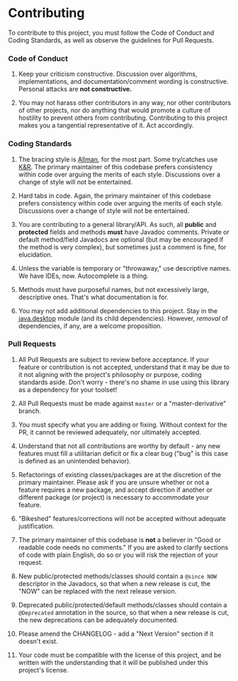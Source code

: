 # Contributing

To contribute to this project, you must follow the Code of Conduct and Coding Standards, as well as observe the guidelines for Pull Requests.

### Code of Conduct

1. Keep your criticism constructive. Discussion over algorithms, implementations, and documentation/comment wording is constructive. Personal attacks are **not constructive.**

2. You may not harass other contributors in any way, nor other contributors of other projects, nor do anything that would promote a culture of hostility to prevent others from contributing. Contributing to this project makes you a tangential representative of it. Act accordingly. 


### Coding Standards

1. The bracing style is [Allman](https://en.wikipedia.org/wiki/Indentation_style#Allman_style), for the most part. Some try/catches use [K&R](https://en.wikipedia.org/wiki/Indentation_style#K&R_style). The primary maintainer of this codebase prefers consistency within code over arguing the merits of each style. Discussions over a change of style will not be entertained.

2. Hard tabs in code. Again, the primary maintainer of this codebase prefers consistency within code over arguing the merits of each style. Discussions over a change of style will not be entertained.

3. You are contributing to a general library/API. As such, all **public** and **protected** fields and methods **must** have Javadoc comments. Private or default method/field Javadocs are optional (but may be encouraged if the method is very complex), but sometimes just a comment is fine, for elucidation. 

4. Unless the variable is temporary or "throwaway," use descriptive names. We have IDEs, now. Autocomplete is a thing. 

5. Methods must have purposeful names, but not excessively large, descriptive ones. That's what documentation is for.

6. You may not add additional dependencies to this project. Stay in the [java.desktop](https://docs.oracle.com/en/java/javase/11/docs/api/java.desktop/module-summary.html) module (and its child dependencies). However, *removal* of dependencies, if any, are a welcome proposition.

### Pull Requests

1. All Pull Requests are subject to review before acceptance. If your feature or contribution is not accepted, understand that it may be due to it not aligning with the project's philosophy or purpose, coding standards aside. Don't worry - there's no shame in use using this library as a dependency for your toolset!

2. All Pull Requests must be made against `master` or a "master-derivative" branch.

3. You must specify what you are adding or fixing. Without context for the PR, it cannot be reviewed adequately, nor ultimately accepted.

4. Understand that not all contributions are worthy by default - any new features must fill a utilitarian deficit or fix a clear bug ("bug" is this case is defined as an unintended behavior). 

5. Refactorings of existing classes/packages are at the discretion of the primary maintainer. Please ask if you are unsure whether or not a feature requires a new package, and accept direction if another or different package (or project) is necessary to accommodate your feature.

6. "Bikeshed" features/corrections will not be accepted without adequate justification.

7. The primary maintainer of this codebase is **not** a believer in "Good or readable code needs no comments." If you are asked to clarify sections of code with plain English, do so or you will risk the rejection of your request.

8. New public/protected methods/classes should contain a `@since NOW` descriptor in the Javadocs, so that when a new release is cut, the "NOW" can be replaced with the next release version.   

9. Deprecated public/protected/default methods/classes should contain a `@Deprecated` annotation in the source, so that when a new release is cut, the new deprecations can be adequately documented.

10. Please amend the CHANGELOG - add a "Next Version" section if it doesn't exist.

11. Your code must be compatible with the license of this project, and be written with the understanding that it will be published under this project's license.  

